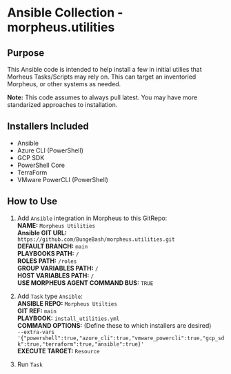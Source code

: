 # Ansible Collection - morpheus.utilities

## Purpose
This Ansible code is intended to help install a few  in initial utilies that Morheus Tasks/Scripts may rely on.  This can target an inventoried Morpheus, or other systems as needed.

**Note:** This code assumes to always pull latest.  You may have more standarized approaches to installation.

## Installers Included
* Ansible
* Azure CLI (PowerShell)
* GCP SDK
* PowerShell Core
* TerraForm
* VMware PowerCLI (PowerShell)

## How to Use
1. Add `Ansible` integration in Morpheus to this GitRepo:  
        **NAME:** `Morpheus Utilities`  
        **Ansible GIT URL:** `https://github.com/BungeBash/morpheus.utilities.git`  
        **DEFAULT BRANCH:** `main`  
        **PLAYBOOKS PATH:** `/`  
        **ROLES PATH:** `/roles`  
        **GROUP VARIABLES PATH:** `/`  
        **HOST VARIABLES PATH:** `/`  
        **USE MORPHEUS AGENT COMMAND BUS:** `TRUE`  

2. Add `Task` type `Ansible`:  
        **ANSIBLE REPO:** `Morpheus Utilties`  
        **GIT REF:** `main`  
        **PLAYBOOK:** `install_utilities.yml`  
        **COMMAND OPTIONS:** (Define these to which installers are desired)  
        `--extra-vars '{"powershell":true,"azure_cli":true,"vmware_powercli":true,"gcp_sdk":true,"terraform":true,"ansible":true}'`  
        **EXECUTE TARGET:** `Resource`  

3. Run `Task`  